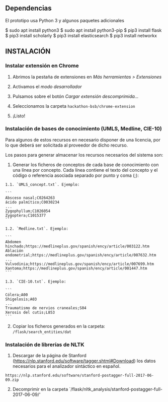 ## Dependencias

El prototipo usa Python 3 y algunos paquetes adicionales

$ sudo apt install python3
$ sudo apt install python3-pip
$ pip3 install flask
$ pip3 install scholarly
$ pip3 install elasticsearch
$ pip3 install networkx

## INSTALACIÓN

### Instalar extensión en Chrome

  1. Abrimos la pestaña de extensiones en *Más herramientas > Extensiones*

  2. Activamos el *modo desarrollador*

  3. Pulsamos sobre el botón *Cargar extensión descomprimida...*

  4. Seleccionamos la carpeta `hackathon-bsb/chrome-extension`

  5. ¡Listo!

### Instalación de bases de conocimiento (UMLS, Medline, CIE-10)

Para algunos de estos recursos en necesario disponer de una licencia, por lo que
deberá ser solicitada al proveedor de dicho recurso.

Los pasos para generar almacenar los recursos necesarios del sistema son:

  1. Generar los ficheros de conceptos de cada base de conocimiento con una línea por concepto. Cada línea contiene el texto del concepto y el código o referencia asociada separado por punto y coma (;):

    1.1. `UMLS_concept.txt`. Ejemplo:

    ```
    Absceso nasal;C0264263
    ácido palmítico;C0030234
    ...
    Zygophyllum;C1026054
    Zygoptera;C1015377
    ```

    1.2. `Medline.txt`. Ejemplo:

    ```
    Abdomen hinchado;https://medlineplus.gov/spanish/ency/article/003122.htm
    Ablación endometrial;https://medlineplus.gov/spanish/ency/article/007632.htm
    ...
    Vulvodinia;https://medlineplus.gov/spanish/ency/article/007699.htm
    Xantoma;https://medlineplus.gov/spanish/ency/article/001447.htm
    ```

    1.3. `CIE-10.txt`. Ejemplo:

    ```
    Cólera;A00
    Shigelosis;A03
    ...
    Traumatismo de nervios craneales;S04
    Xerosis del cutis;L853
    ```

  2. Copiar los ficheros generados en la carpeta: `/flask/search_entities/dat`

### Instalación de librerías de NLTK

  1. Descargar de la página de Stanford (https://nlp.stanford.edu/software/tagger.shtml#Download) los datos necesarios para el analizador sintáctico en español.

    https://nlp.stanford.edu/software/stanford-postagger-full-2017-06-09.zip

  2. Decomprimir en la carpeta `/flask/nltk_analysis/stanford-postagger-full-2017-06-09/'

